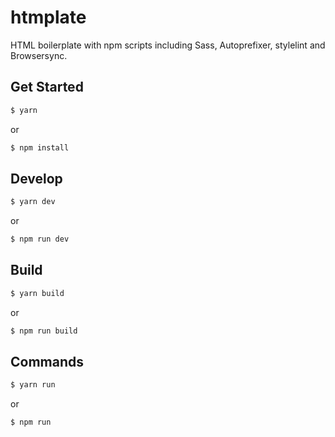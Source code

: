 # htmplate

HTML boilerplate with npm scripts including Sass, Autoprefixer, stylelint and Browsersync.

## Get Started

```bash
$ yarn
```
or

```bash
$ npm install
```

## Develop

```bash
$ yarn dev
```

or

```bash
$ npm run dev
```

## Build

```bash
$ yarn build
```

or

```bash
$ npm run build
```

## Commands

```bash
$ yarn run
```

or

```bash
$ npm run
```